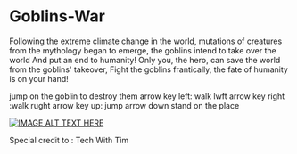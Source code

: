 # Goblins-War

Following the extreme climate change in the world, 
mutations of creatures from the mythology began to emerge,
the goblins intend to take over the world And put an end to humanity!
Only you, the hero, can save the world from the goblins' takeover,
Fight the goblins frantically, the fate of humanity is on your hand!


jump on the goblin to destroy them
arrow key left: walk lwft 
arrow key right :walk rught
arrow key up: jump
arrow down stand on the place 

[![IMAGE ALT TEXT HERE](https://img.youtube.com/vi/IcgoscmLW4A/mq1.jpg)](https://https://youtu.be/IcgoscmLW4A)


Special credit to : Tech With Tim 



